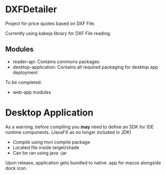 # DXFDetailer
Project for price quotes based on DXF File.

Currently using kabeja library for DXF File reading.

## Modules
- reader-api: Contains commons packages
- desktop-application: Contains all required packaging for desktop app deployment

To be completed: 
- web-app modules

# Desktop Application
As a warning, before compiling you **may** need to define an SDK for IDE runtime components. (JavaFX as no longer included in JDK)

- Compile using mvn compile package
- Located file inside target/shade
- Can be ran using java -jar <path>

Upon release, application gets bundled to native .app for macos alongside dock icon.
